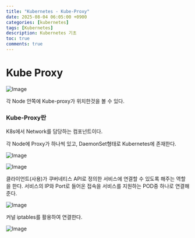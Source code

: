 ```yaml
---
title: "Kubernetes - Kube-Proxy"
date: 2025-08-04 06:05:00 +0900
categories: [kubernetes]
tags: [Kubernetes]
description: Kubernetes 기초
toc: true
comments: true
---
```


# Kube Proxy

![Image](https://prod-files-secure.s3.us-west-2.amazonaws.com/e6db513d-ec54-40ff-aa74-2487b0bcfe15/09fe6073-4730-4f06-b1f3-ec4d1c892eb3/Untitled.png?X-Amz-Algorithm=AWS4-HMAC-SHA256&X-Amz-Content-Sha256=UNSIGNED-PAYLOAD&X-Amz-Credential=ASIAZI2LB4667S5BOXRK%2F20250805%2Fus-west-2%2Fs3%2Faws4_request&X-Amz-Date=20250805T061004Z&X-Amz-Expires=3600&X-Amz-Security-Token=IQoJb3JpZ2luX2VjEB4aCXVzLXdlc3QtMiJHMEUCIQDvNsvfhHmK%2FL9PGYo4%2F6W9IfyWEmAZDutKiMJgPi1O5QIgIuh4D2aGesapaNmSRphHTKC2qy4Yt3266VLRmfhwPR4q%2FwMIVxAAGgw2Mzc0MjMxODM4MDUiDH8ECKFYqaWkirMsnCrcA2Bp04CV0OwwM0%2FDDMNbKnIHVrKnlpyp8G7GPaO5e4i2Ej1RcUvZrhrAMWYXcHQk%2B0onyOfM280b%2FJ6NZ6RKDXIyArYZZo3b0Gq2MlDcPCgHM%2BdyMPh%2FmnAPZHmlG5jaQ7%2F9anvxCHejEWSVtt6F522YI5NXP0hXeYGKyzIgCfrJU8AcubSlqVrIhvUSvMgl67Ny8ClU79op9Of21R0Co1Wd0IUJMMKU4%2B%2F4LAJs76O89nnOmNgAfhy0MzJefa22XhaTYqUU83iVCcN0Acv2EaVhyiogbnTqoy%2BtsaZ8HX87emVeSGd0Gz12Bk%2FJG5SwNE8xGxF%2FIvJCrQBbUtmrxr5E3FOP0x%2BFSK0FUjdNqVADGkA0KxO%2FqnMfD8lAXQ9hby1%2Bl32bNVfniu7qwke6JzI6MjdNfpX3hhNqxA3ZrljacGjXsSS4zI1e4aTKPTReghCnNMODlDdy6IJaXc6HeEBM1CsshOnXihUIwpN8CW4Y0KQHw5SvgeTTj%2FyG0%2F3Vrf%2F%2BVYmCjVw5ujJ96I6Jnv6bEj%2BG6bXyWBH2BPMdwYA5TL50PHOFD4otDVrQJyUKstw4L12KTnHJjF%2FzbU0kn8PsM4MXy5K2M0Yy2qG%2FgjfQUEup8Pm1KVreotGnMMCzxsQGOqUBXGIKKOrLQABLMpuvMyPVknkE%2FRn%2FfjizogCgvqf8pUmVYhtIyUA3kIOZmaG8gesdBmKCW4MYuD%2BrpudzJrHwTZar%2BsdaAmQf1ZbbSp7M5MhlcSqGyYRWgEn8qfORu%2BcN6XxwNabBjOXR8o0Kk63m9Yh%2FXMH1mSHpq4I1A3a4C2RZ01VDjz9lZdtlKi%2B0BQM1HG3m8Hbji9GB%2FSFap5fRc3FnRWdz&X-Amz-Signature=31fa0b88dd5d2dc3729f7450c13f598ccb89c504d344109b769f7a1cde152fc4&X-Amz-SignedHeaders=host&x-amz-checksum-mode=ENABLED&x-id=GetObject)

각 Node 안쪽에 Kube-proxy가 위치한것을 볼 수 있다.

### Kube-Proxy란

K8s에서 Network를 담당하는 컴포넌트이다.

각 Node에 Proxy가 하나씩 있고, DaemonSet형태로 Kubernetes에 존재한다.

![Image](https://prod-files-secure.s3.us-west-2.amazonaws.com/e6db513d-ec54-40ff-aa74-2487b0bcfe15/5523f286-c968-486e-bca5-1b7149e1bab4/Untitled.png?X-Amz-Algorithm=AWS4-HMAC-SHA256&X-Amz-Content-Sha256=UNSIGNED-PAYLOAD&X-Amz-Credential=ASIAZI2LB4667S5BOXRK%2F20250805%2Fus-west-2%2Fs3%2Faws4_request&X-Amz-Date=20250805T061004Z&X-Amz-Expires=3600&X-Amz-Security-Token=IQoJb3JpZ2luX2VjEB4aCXVzLXdlc3QtMiJHMEUCIQDvNsvfhHmK%2FL9PGYo4%2F6W9IfyWEmAZDutKiMJgPi1O5QIgIuh4D2aGesapaNmSRphHTKC2qy4Yt3266VLRmfhwPR4q%2FwMIVxAAGgw2Mzc0MjMxODM4MDUiDH8ECKFYqaWkirMsnCrcA2Bp04CV0OwwM0%2FDDMNbKnIHVrKnlpyp8G7GPaO5e4i2Ej1RcUvZrhrAMWYXcHQk%2B0onyOfM280b%2FJ6NZ6RKDXIyArYZZo3b0Gq2MlDcPCgHM%2BdyMPh%2FmnAPZHmlG5jaQ7%2F9anvxCHejEWSVtt6F522YI5NXP0hXeYGKyzIgCfrJU8AcubSlqVrIhvUSvMgl67Ny8ClU79op9Of21R0Co1Wd0IUJMMKU4%2B%2F4LAJs76O89nnOmNgAfhy0MzJefa22XhaTYqUU83iVCcN0Acv2EaVhyiogbnTqoy%2BtsaZ8HX87emVeSGd0Gz12Bk%2FJG5SwNE8xGxF%2FIvJCrQBbUtmrxr5E3FOP0x%2BFSK0FUjdNqVADGkA0KxO%2FqnMfD8lAXQ9hby1%2Bl32bNVfniu7qwke6JzI6MjdNfpX3hhNqxA3ZrljacGjXsSS4zI1e4aTKPTReghCnNMODlDdy6IJaXc6HeEBM1CsshOnXihUIwpN8CW4Y0KQHw5SvgeTTj%2FyG0%2F3Vrf%2F%2BVYmCjVw5ujJ96I6Jnv6bEj%2BG6bXyWBH2BPMdwYA5TL50PHOFD4otDVrQJyUKstw4L12KTnHJjF%2FzbU0kn8PsM4MXy5K2M0Yy2qG%2FgjfQUEup8Pm1KVreotGnMMCzxsQGOqUBXGIKKOrLQABLMpuvMyPVknkE%2FRn%2FfjizogCgvqf8pUmVYhtIyUA3kIOZmaG8gesdBmKCW4MYuD%2BrpudzJrHwTZar%2BsdaAmQf1ZbbSp7M5MhlcSqGyYRWgEn8qfORu%2BcN6XxwNabBjOXR8o0Kk63m9Yh%2FXMH1mSHpq4I1A3a4C2RZ01VDjz9lZdtlKi%2B0BQM1HG3m8Hbji9GB%2FSFap5fRc3FnRWdz&X-Amz-Signature=e2f7fbe6afb6ba7cc8a4998def041f29b03dc2f811a4d8069ec79301906c1bde&X-Amz-SignedHeaders=host&x-amz-checksum-mode=ENABLED&x-id=GetObject)

![Image](https://prod-files-secure.s3.us-west-2.amazonaws.com/e6db513d-ec54-40ff-aa74-2487b0bcfe15/7d447a12-8224-41fc-b731-32344196224a/Untitled.png?X-Amz-Algorithm=AWS4-HMAC-SHA256&X-Amz-Content-Sha256=UNSIGNED-PAYLOAD&X-Amz-Credential=ASIAZI2LB4667S5BOXRK%2F20250805%2Fus-west-2%2Fs3%2Faws4_request&X-Amz-Date=20250805T061004Z&X-Amz-Expires=3600&X-Amz-Security-Token=IQoJb3JpZ2luX2VjEB4aCXVzLXdlc3QtMiJHMEUCIQDvNsvfhHmK%2FL9PGYo4%2F6W9IfyWEmAZDutKiMJgPi1O5QIgIuh4D2aGesapaNmSRphHTKC2qy4Yt3266VLRmfhwPR4q%2FwMIVxAAGgw2Mzc0MjMxODM4MDUiDH8ECKFYqaWkirMsnCrcA2Bp04CV0OwwM0%2FDDMNbKnIHVrKnlpyp8G7GPaO5e4i2Ej1RcUvZrhrAMWYXcHQk%2B0onyOfM280b%2FJ6NZ6RKDXIyArYZZo3b0Gq2MlDcPCgHM%2BdyMPh%2FmnAPZHmlG5jaQ7%2F9anvxCHejEWSVtt6F522YI5NXP0hXeYGKyzIgCfrJU8AcubSlqVrIhvUSvMgl67Ny8ClU79op9Of21R0Co1Wd0IUJMMKU4%2B%2F4LAJs76O89nnOmNgAfhy0MzJefa22XhaTYqUU83iVCcN0Acv2EaVhyiogbnTqoy%2BtsaZ8HX87emVeSGd0Gz12Bk%2FJG5SwNE8xGxF%2FIvJCrQBbUtmrxr5E3FOP0x%2BFSK0FUjdNqVADGkA0KxO%2FqnMfD8lAXQ9hby1%2Bl32bNVfniu7qwke6JzI6MjdNfpX3hhNqxA3ZrljacGjXsSS4zI1e4aTKPTReghCnNMODlDdy6IJaXc6HeEBM1CsshOnXihUIwpN8CW4Y0KQHw5SvgeTTj%2FyG0%2F3Vrf%2F%2BVYmCjVw5ujJ96I6Jnv6bEj%2BG6bXyWBH2BPMdwYA5TL50PHOFD4otDVrQJyUKstw4L12KTnHJjF%2FzbU0kn8PsM4MXy5K2M0Yy2qG%2FgjfQUEup8Pm1KVreotGnMMCzxsQGOqUBXGIKKOrLQABLMpuvMyPVknkE%2FRn%2FfjizogCgvqf8pUmVYhtIyUA3kIOZmaG8gesdBmKCW4MYuD%2BrpudzJrHwTZar%2BsdaAmQf1ZbbSp7M5MhlcSqGyYRWgEn8qfORu%2BcN6XxwNabBjOXR8o0Kk63m9Yh%2FXMH1mSHpq4I1A3a4C2RZ01VDjz9lZdtlKi%2B0BQM1HG3m8Hbji9GB%2FSFap5fRc3FnRWdz&X-Amz-Signature=4f33c836aabb7e4379412aa5f875fa0023ccede6f4f80ec3c164f12f4af07e31&X-Amz-SignedHeaders=host&x-amz-checksum-mode=ENABLED&x-id=GetObject)

클라이언트(사용)가 쿠버네티스 API로 정의한 서비스에 연결할 수 있도록 해주는 역할을 한다. 서비스의 IP와 Port로 들어온 접속을 서비스를 지원하는 POD중 하나로 연결해 준다.

![Image](https://prod-files-secure.s3.us-west-2.amazonaws.com/e6db513d-ec54-40ff-aa74-2487b0bcfe15/dcc268b3-5716-45ac-bf0b-63631615eda6/Untitled.png?X-Amz-Algorithm=AWS4-HMAC-SHA256&X-Amz-Content-Sha256=UNSIGNED-PAYLOAD&X-Amz-Credential=ASIAZI2LB4667S5BOXRK%2F20250805%2Fus-west-2%2Fs3%2Faws4_request&X-Amz-Date=20250805T061003Z&X-Amz-Expires=3600&X-Amz-Security-Token=IQoJb3JpZ2luX2VjEB4aCXVzLXdlc3QtMiJHMEUCIQDvNsvfhHmK%2FL9PGYo4%2F6W9IfyWEmAZDutKiMJgPi1O5QIgIuh4D2aGesapaNmSRphHTKC2qy4Yt3266VLRmfhwPR4q%2FwMIVxAAGgw2Mzc0MjMxODM4MDUiDH8ECKFYqaWkirMsnCrcA2Bp04CV0OwwM0%2FDDMNbKnIHVrKnlpyp8G7GPaO5e4i2Ej1RcUvZrhrAMWYXcHQk%2B0onyOfM280b%2FJ6NZ6RKDXIyArYZZo3b0Gq2MlDcPCgHM%2BdyMPh%2FmnAPZHmlG5jaQ7%2F9anvxCHejEWSVtt6F522YI5NXP0hXeYGKyzIgCfrJU8AcubSlqVrIhvUSvMgl67Ny8ClU79op9Of21R0Co1Wd0IUJMMKU4%2B%2F4LAJs76O89nnOmNgAfhy0MzJefa22XhaTYqUU83iVCcN0Acv2EaVhyiogbnTqoy%2BtsaZ8HX87emVeSGd0Gz12Bk%2FJG5SwNE8xGxF%2FIvJCrQBbUtmrxr5E3FOP0x%2BFSK0FUjdNqVADGkA0KxO%2FqnMfD8lAXQ9hby1%2Bl32bNVfniu7qwke6JzI6MjdNfpX3hhNqxA3ZrljacGjXsSS4zI1e4aTKPTReghCnNMODlDdy6IJaXc6HeEBM1CsshOnXihUIwpN8CW4Y0KQHw5SvgeTTj%2FyG0%2F3Vrf%2F%2BVYmCjVw5ujJ96I6Jnv6bEj%2BG6bXyWBH2BPMdwYA5TL50PHOFD4otDVrQJyUKstw4L12KTnHJjF%2FzbU0kn8PsM4MXy5K2M0Yy2qG%2FgjfQUEup8Pm1KVreotGnMMCzxsQGOqUBXGIKKOrLQABLMpuvMyPVknkE%2FRn%2FfjizogCgvqf8pUmVYhtIyUA3kIOZmaG8gesdBmKCW4MYuD%2BrpudzJrHwTZar%2BsdaAmQf1ZbbSp7M5MhlcSqGyYRWgEn8qfORu%2BcN6XxwNabBjOXR8o0Kk63m9Yh%2FXMH1mSHpq4I1A3a4C2RZ01VDjz9lZdtlKi%2B0BQM1HG3m8Hbji9GB%2FSFap5fRc3FnRWdz&X-Amz-Signature=76302571c62f12b357a69c19fdca232ea301c256c55d5f2beccabeedb26ff34d&X-Amz-SignedHeaders=host&x-amz-checksum-mode=ENABLED&x-id=GetObject)

커널 iptables를 활용하여 연결한다.

![Image](https://prod-files-secure.s3.us-west-2.amazonaws.com/e6db513d-ec54-40ff-aa74-2487b0bcfe15/6019cdb1-f915-4906-990b-fe49a1f5b1b0/Untitled.png?X-Amz-Algorithm=AWS4-HMAC-SHA256&X-Amz-Content-Sha256=UNSIGNED-PAYLOAD&X-Amz-Credential=ASIAZI2LB4667S5BOXRK%2F20250805%2Fus-west-2%2Fs3%2Faws4_request&X-Amz-Date=20250805T061004Z&X-Amz-Expires=3600&X-Amz-Security-Token=IQoJb3JpZ2luX2VjEB4aCXVzLXdlc3QtMiJHMEUCIQDvNsvfhHmK%2FL9PGYo4%2F6W9IfyWEmAZDutKiMJgPi1O5QIgIuh4D2aGesapaNmSRphHTKC2qy4Yt3266VLRmfhwPR4q%2FwMIVxAAGgw2Mzc0MjMxODM4MDUiDH8ECKFYqaWkirMsnCrcA2Bp04CV0OwwM0%2FDDMNbKnIHVrKnlpyp8G7GPaO5e4i2Ej1RcUvZrhrAMWYXcHQk%2B0onyOfM280b%2FJ6NZ6RKDXIyArYZZo3b0Gq2MlDcPCgHM%2BdyMPh%2FmnAPZHmlG5jaQ7%2F9anvxCHejEWSVtt6F522YI5NXP0hXeYGKyzIgCfrJU8AcubSlqVrIhvUSvMgl67Ny8ClU79op9Of21R0Co1Wd0IUJMMKU4%2B%2F4LAJs76O89nnOmNgAfhy0MzJefa22XhaTYqUU83iVCcN0Acv2EaVhyiogbnTqoy%2BtsaZ8HX87emVeSGd0Gz12Bk%2FJG5SwNE8xGxF%2FIvJCrQBbUtmrxr5E3FOP0x%2BFSK0FUjdNqVADGkA0KxO%2FqnMfD8lAXQ9hby1%2Bl32bNVfniu7qwke6JzI6MjdNfpX3hhNqxA3ZrljacGjXsSS4zI1e4aTKPTReghCnNMODlDdy6IJaXc6HeEBM1CsshOnXihUIwpN8CW4Y0KQHw5SvgeTTj%2FyG0%2F3Vrf%2F%2BVYmCjVw5ujJ96I6Jnv6bEj%2BG6bXyWBH2BPMdwYA5TL50PHOFD4otDVrQJyUKstw4L12KTnHJjF%2FzbU0kn8PsM4MXy5K2M0Yy2qG%2FgjfQUEup8Pm1KVreotGnMMCzxsQGOqUBXGIKKOrLQABLMpuvMyPVknkE%2FRn%2FfjizogCgvqf8pUmVYhtIyUA3kIOZmaG8gesdBmKCW4MYuD%2BrpudzJrHwTZar%2BsdaAmQf1ZbbSp7M5MhlcSqGyYRWgEn8qfORu%2BcN6XxwNabBjOXR8o0Kk63m9Yh%2FXMH1mSHpq4I1A3a4C2RZ01VDjz9lZdtlKi%2B0BQM1HG3m8Hbji9GB%2FSFap5fRc3FnRWdz&X-Amz-Signature=0aee3e470a562f6e8c55de25f4122a258479e0fcf58a433ac3a815261a6b8f62&X-Amz-SignedHeaders=host&x-amz-checksum-mode=ENABLED&x-id=GetObject)


